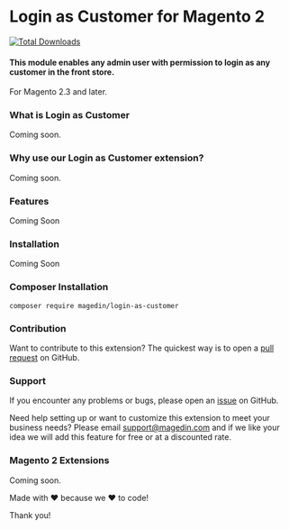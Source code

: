 # Login as Customer for Magento 2

[![Total Downloads](https://poser.okvpn.org/magedin/login-as-customer/downloads)](https://packagist.org/packages/magedin/login-as-customer)

#### This module enables any admin user with permission to login as any customer in the front store.

For Magento 2.3 and later.

### What is Login as Customer

Coming soon.

### Why use our Login as Customer extension?

Coming soon.

### Features

Coming Soon

### Installation

Coming Soon

### Composer Installation

```shell
composer require magedin/login-as-customer
```

### Contribution

Want to contribute to this extension? The quickest way is to open a [pull request](https://github.com/magedin/LoginAsCustomer/pulls) on GitHub.

### Support

If you encounter any problems or bugs, please open an [issue](https://github.com/magedin/LoginAsCustomer/issues) on GitHub.

Need help setting up or want to customize this extension to meet your business needs? Please email support@magedin.com and if we like your idea we will add this feature for free or at a discounted rate.

### Magento 2 Extensions

Coming soon.

Made with :heart: because we :heart: to code!

Thank you!
